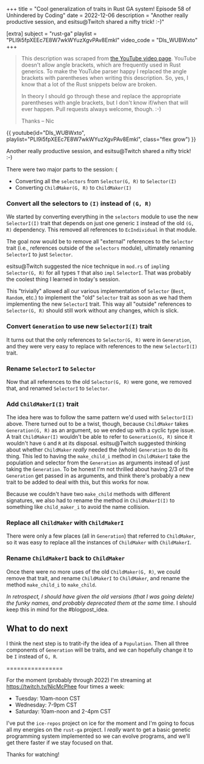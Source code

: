 +++
title = "Cool generalization of traits in Rust GA system! Episode 58 of Unhindered by Coding"
date = 2022-12-06
description = "Another really productive session, and esitsu@Twitch shared a nifty trick! :-)"

[extra]
subject = "rust-ga"
playlist = "PLI9i5fpXEEc7E8W7wkWYuzXgvPAv8Emkl"
video_code = "Dls_WUBWxto"
+++

> This description was scraped from
> [the YouTube video page](https://www.youtube.com/watch?v=Dls_WUBWxto&list=PLI9i5fpXEEc7E8W7wkWYuzXgvPAv8Emkl).
> YouTube doesn't allow angle brackets, which are frequently used
> in Rust generics. To make the YouTube parser happy I replaced the
> angle brackets with parentheses when writing this description.
> So, yes, I know that a lot of the Rust snippets below are broken.
>
> In theory I should go through these and replace
> the appropriate parentheses with angle brackets, but I don't
> know if/when that will ever happen. Pull requests always
> welcome, though. :-)
>
> Thanks – Nic

<div>
 {{ 
    youtube(id="Dls_WUBWxto", playlist="PLI9i5fpXEEc7E8W7wkWYuzXgvPAv8Emkl", class="flex grow")
 }} 
</div>

Another really productive session, and esitsu@Twitch shared a nifty trick! :-)

There were two major parts to the session:
(
- Converting all the `selectors` from `Selector(G, R)` to `Selector(I)`
- Converting `ChildMaker(G, R)` to `ChildMaker(I)`

### Convert all the selectors to `(I)` instead of `(G, R)`

We started by converting everything in the `selectors` module to use the new `SelectorI(I)` trait that depends on just one generic `I` instead of the old `(G, R)` dependency. This removed all references to `EcIndividual` in that module.

The goal now would be to remove all "external" references to the `Selector` trait (i.e., references outside of the `selectors` module), ultimately renaming `SelectorI` to just `Selector`.

esitsu@Twitch suggested the nice technique in `mod.rs` of `impl`ing `Selector(G, R)` for all types `T` that also `impl` `SelectorI`. That was probably the coolest thing I learned in today's session.

This "trivially" allowed all our various implementation of `Selector` (`Best`, `Random`, etc.) to implement the "old" `Selector` trait as soon as we had them implementing the new `SelectorI` trait. This way all "outside" references to `Selector(G, R)` should still work without any changes, which is slick.

### Convert `Generation` to use new `SelectorI(I)` trait

It turns out that the only references to `Selector(G, R)` were in `Generation`, and they were very easy to replace with references to the new `SelectorI(I)` trait.

### Rename `SelectorI` to `Selector`

Now that all references to the old `Selector(G, R)` were gone, we removed that, and renamed `SelectorI` to `Selector`.

### Add `ChildMakerI(I)` trait

The idea here was to follow the same pattern we'd used with `SelectorI(I)` above. There turned out to be a twist, though, because `ChildMaker` takes `Generation(G, R)` as an argument, so we ended up with a cyclic type issue. A trait `ChildMaker(I)` wouldn't be able to refer to `Generation(G, R)` since it wouldn't have `G` and `R` at its disposal. esitsu@Twitch suggested thinking about whether `ChildMaker` _really_ needed the (whole) `Generation` to do its thing. This led to having the `make_child_i` method in `ChildMakerI` take the population and selector from the `Generation` as arguments instead of just taking the `Generation`. To be honest I'm not thrilled about having 2/3 of the `Generation` get passed in as arguments, and think there's probably a new trait to be added to deal with this, but this works for now.

Because we couldn't have two `make_child` methods with different signatures, we also had to rename the method in `ChildMakerI(I)` to something like `child_maker_i` to avoid the name collision.

### Replace all `ChildMaker` with `ChildMakerI`

There were only a few places (all in `Generation`) that referred to `ChildMaker`, so it was easy to replace all the instances of `ChildMaker` with `ChildMakerI`. 

### Rename `ChildMakerI` back to `ChildMaker`

Once there were no more uses of the old `ChildMaker(G, R)`, we could remove that trait, and rename `ChildMakerI` to `ChildMaker`, and rename the method `make_child_i` to `make_child`.

_In retrospect, I should have given the *old* versions (that I was going delete) the funky names, and probably deprecated them at the same time._ I should keep this in mind for the #blogpost_idea. 

## What to do next

I think the next step is to tratit-ify the idea of a `Population`. Then all three components of `Generation` will be traits, and we can hopefully change it to be `I` instead of `G, R`.

================

For the moment (probably through 2022) I'm streaming at https://twitch.tv/NicMcPhee four times a week:

* Tuesday: 10am-noon CST
* Wednesday: 7-9pm CST
* Saturday: 10am-noon and 2-4pm CST

I've put the `ice-repos` project on ice for the moment and I'm going to focus all my energies on the `rust-ga` project. I _really_ want to get a basic genetic programming system implemented so we can evolve programs, and we'll get there faster if we stay focused on that.

Thanks for watching!
